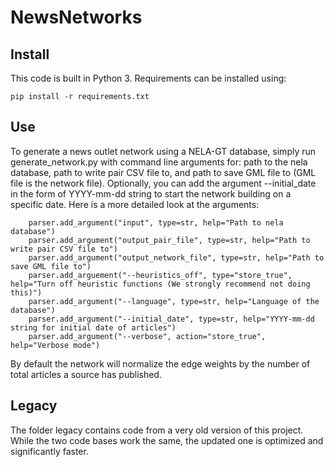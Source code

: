# NewsNetworks

## Install
This code is built in Python 3. Requirements can be installed using:

```
pip install -r requirements.txt
```

## Use

To generate a news outlet network using a NELA-GT database, simply run generate_network.py with command line arguments for: path to the nela database, path to write pair CSV file to, and path to save GML file to (GML file is the network file). Optionally, you can add the argument --initial_date in the form of YYYY-mm-dd string to start the network building on a specific date. Here is a more detailed look at the arguments:

```
    parser.add_argument("input", type=str, help="Path to nela database")
    parser.add_argument("output_pair_file", type=str, help="Path to write pair CSV file to")
    parser.add_argument("output_network_file", type=str, help="Path to save GML file to")
    parser.add_arguement("--heuristics_off", type="store_true", help="Turn off heuristic functions (We strongly recommend not doing this)")
    parser.add_argument("--language", type=str, help="Language of the database")
    parser.add_argument("--initial_date", type=str, help="YYYY-mm-dd string for initial date of articles")
    parser.add_argument("--verbose", action="store_true", help="Verbose mode")
```

By default the network will normalize the edge weights by the number of total articles a source has published. 

## Legacy

The folder legacy contains code from a very old version of this project. While the two code bases work the same, the updated one is optimized and significantly faster. 

